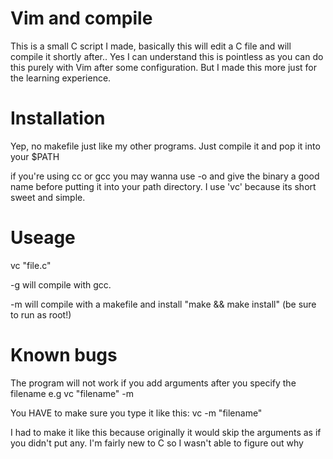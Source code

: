 # Vim and compile
This is a small C script I made, basically this will edit a C file
and will compile it shortly after.. Yes I can understand this is
pointless as you can do this purely with Vim after some configuration.
But I made this more just for the learning experience.

# Installation
Yep, no makefile just like my other programs. Just compile it
and pop it into your $PATH

if you're using cc or gcc you may wanna use -o and give the binary
a good name before putting it into your path directory. I use 'vc' because
its short sweet and simple.

# Useage
vc "file.c"

-g will compile with gcc.

-m will compile with a makefile and install "make && make install" (be sure to run as root!)

# Known bugs
The program will not work if you add arguments after you specify the filename e.g
vc "filename" -m

You HAVE to make sure you type it like this: vc -m "filename"

I had to make it like this because originally it would skip the arguments as if
you didn't put any. I'm fairly new to C so I wasn't able to figure out why
